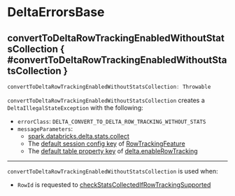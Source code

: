 # DeltaErrorsBase

## convertToDeltaRowTrackingEnabledWithoutStatsCollection { #convertToDeltaRowTrackingEnabledWithoutStatsCollection }

```scala
convertToDeltaRowTrackingEnabledWithoutStatsCollection: Throwable
```

`convertToDeltaRowTrackingEnabledWithoutStatsCollection` creates a `DeltaIllegalStateException` with the following:

* `errorClass`: `DELTA_CONVERT_TO_DELTA_ROW_TRACKING_WITHOUT_STATS`
* `messageParameters`:
    * [spark.databricks.delta.stats.collect](configuration-properties/index.md#DELTA_COLLECT_STATS)
    * The [default session config key](table-features/TableFeatureProtocolUtils.md#defaultPropertyKey) of [RowTrackingFeature](row-tracking/RowTrackingFeature.md)
    * The [default table property key](DeltaConfig.md#defaultTablePropertyKey) of [delta.enableRowTracking](DeltaConfigs.md#ROW_TRACKING_ENABLED)

---

`convertToDeltaRowTrackingEnabledWithoutStatsCollection` is used when:

* `RowId` is requested to [checkStatsCollectedIfRowTrackingSupported](row-tracking/RowId.md#checkStatsCollectedIfRowTrackingSupported)

